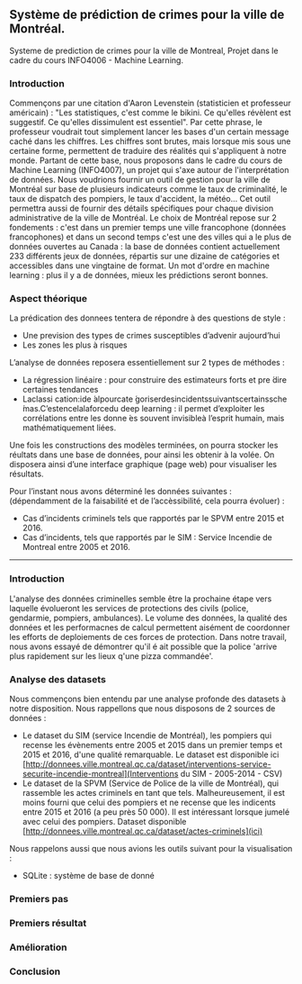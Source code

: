 ## Système de prédiction de crimes pour la ville de Montréal.
Systeme de prediction de crimes pour la ville de Montreal, Projet dans le cadre du cours INFO4006 - Machine Learning.

### Introduction
Commençons par une citation d'Aaron Levenstein (statisticien et professeur américain) : "Les statistiques, c'est comme le bikini. Ce qu'elles révèlent est suggestif. Ce qu'elles dissimulent est essentiel". Par cette phrase, le professeur voudrait tout simplement lancer les bases d'un certain message caché dans les chiffres. Les chiffres sont brutes, mais lorsque mis sous une certaine forme, permettent de traduire des réalités qui s'appliquent à notre monde. Partant de cette base, nous proposons dans le cadre du cours de Machine Learning (INFO4007), un projet qui s'axe autour de l'interprétation de données. Nous voudrions fournir un outil de gestion pour la ville de Montréal sur base de plusieurs indicateurs comme le taux de criminalité, le taux de dispatch des pompiers, le taux d'accident, la météo... Cet outil permettra aussi de fournir des détails spécifiques pour chaque division administrative de la ville de Montréal.  Le choix de Montréal repose sur 2 fondements : c'est dans un premier temps une ville francophone (données francophones) et dans un second temps c'est une des villes qui a le plus de données ouvertes au Canada : la base de données contient actuellement 233 différents jeux de données, répartis sur une dizaine de catégories et accessibles dans une vingtaine de format. Un mot d'ordre en machine learning : plus il y a de données, mieux les prédictions seront bonnes. 

### Aspect théorique
La prédication des donnees tentera de répondre à des questions de style : 
- Une prevision des types de crimes susceptibles d’advenir aujourd’hui
- Les zones les plus à risques

L’analyse de données reposera essentiellement sur 2 types de méthodes :
- La régression linéaire : pour construire des estimateurs forts et pre ́dire certaines tendances
- Laclassi cation:ide ́alpourcate ́goriserdesincidentssuivantscertainssche ́mas.C’estencelalaforcedu
deep learning : il permet d’exploiter les corrélations entre les donne ́es souvent invisibleà l’esprit humain, mais mathématiquement liées.

Une fois les constructions des modèles terminées, on pourra stocker les réultats dans une base de données, pour ainsi les obtenir à la volée. On disposera ainsi d’une interface graphique (page web) pour visualiser les résultats.

Pour l’instant nous avons déterminé les données suivantes : (dépendamment de la faisabilité et de l’accèssibilité, cela pourra évoluer) :
- Cas d’incidents criminels tels que rapportés par le SPVM entre 2015 et 2016.
- Cas d’incidents, tels que rapportés par le SIM : Service Incendie de Montreal entre 2005 et 2016.

______________________________________________________________________________________________________________________________________

### Introduction
L'analyse des données criminelles semble être la prochaine étape vers laquelle évolueront les services de protections des civils (police, gendarmie, pompiers, ambulances).  Le volume des données, la qualité des données et les performacnes de calcul permettent aisément de coordonner les efforts de deploiements de ces forces de protection. Dans notre travail, nous avons essayé de démontrer qu'il é ait possible que la police 'arrive plus rapidement sur les lieux q'une pizza commandée'.

### Analyse des datasets 
Nous commençons bien entendu par une analyse profonde des datasets à notre disposition. Nous rappellons que nous disposons de 2 sources de données : 
- Le dataset du SIM (service Incendie de Montréal), les pompiers qui recense les évènements entre 2005 et 2015 dans un premier temps et 2015 et 2016, d'une qualité remarquable. Le dataset est disponible ici [http://donnees.ville.montreal.qc.ca/dataset/interventions-service-securite-incendie-montreal](Interventions du SIM - 2005-2014 - CSV)
- Le dataset de la SPVM (Service de Police de la ville de Montréal), qui rassemble les actes criminels en tant que tels. Malheureusement, il est moins fourni que celui des pompiers et ne recense que les indicents entre 2015 et 2016 (a peu près 50 000). Il est intéressant lorsque jumelé avec celui des pompiers. Dataset disponible [http://donnees.ville.montreal.qc.ca/dataset/actes-criminels](ici)

Nous rappelons aussi que nous avions les outils suivant pour la visualisation :
- SQLite : système de base de donné

### Premiers pas

### Premiers résultat

### Amélioration

### Conclusion
